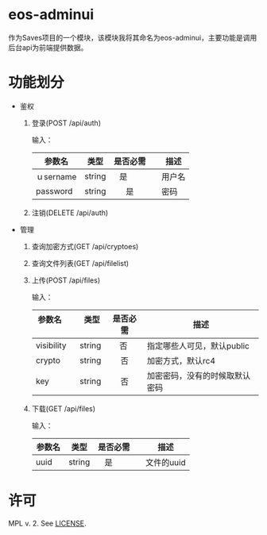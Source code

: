 # eos-adminui

作为Saves项目的一个模块，该模块我将其命名为eos-adminui，主要功能是调用后台api为前端提供数据。

# 功能划分

* 鉴权
  
  1. 登录(POST /api/auth)
      
      输入：

        参数名     |  类型  |  是否必需   |　描述
        ----------|--------|:----------:|------------------------
        ｕsername | string |是          |　用户名
        password  | string |是          |　密码
  
  2. 注销(DELETE /api/auth)

* 管理
  
  1. 查询加密方式(GET /api/cryptoes)
  2. 查询文件列表(GET /api/filelist)
  2. 上传(POST /api/files)
      
      输入：
        
        参数名       |  类型    | 是否必需 | 描述
        ------------|----------|:-------:|------
        visibility  |  string  |   否    | 指定哪些人可见，默认public
        crypto      |  string  |   否    | 加密方式，默认rc4
        key         |  string  |   否    | 加密密码，没有的时候取默认密码
  
  3. 下载(GET /api/files)
      
      输入：
        
        参数名     |  类型  |  是否必需   |　描述
        ----------|--------|:---------:|------------------------
        uuid      | string |  是        |　文件的uuid

# 许可
MPL v. 2. See [LICENSE](./LICENSE).
